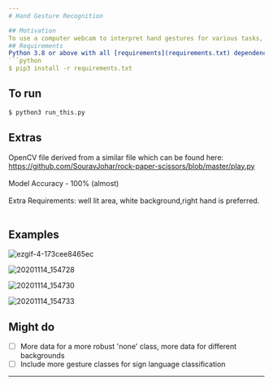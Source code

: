 ```yaml
---
# Hand Gesture Recognition

## Motivation
To use a computer webcam to interpret hand gestures for various tasks, like sign langauge recognition
## Requirements
Python 3.8 or above with all [requirements](requirements.txt) dependencies installed. To install run:
```python
$ pip3 install -r requirements.txt
```
## To run
```python
$ python3 run_this.py
```
## Extras
OpenCV file derived from a similar file which can be found here: https://github.com/SouravJohar/rock-paper-scissors/blob/master/play.py </br> </br>
Model Accuracy - 100% (almost)</br> </br>
Extra Requirements: well lit area, white background,right hand is preferred.</br> </br>
## Examples
![ezgif-4-173cee8465ec](https://user-images.githubusercontent.com/52780573/99145118-e17b4e00-2691-11eb-9678-020a8c364d7a.gif)

![20201114_154728](https://user-images.githubusercontent.com/52780573/99145046-47b3a100-2691-11eb-8e51-adca9a985d15.jpg)

![20201114_154730](https://user-images.githubusercontent.com/52780573/99145065-63b74280-2691-11eb-8372-82bf1f4c2081.jpg)

![20201114_154733](https://user-images.githubusercontent.com/52780573/99145075-85182e80-2691-11eb-9dee-098a288a13a8.jpg)

## Might do
- [ ] More data for a more robust 'none' class, more data for different backgrounds
- [ ] Include more gesture classes for sign language classification
---
```



